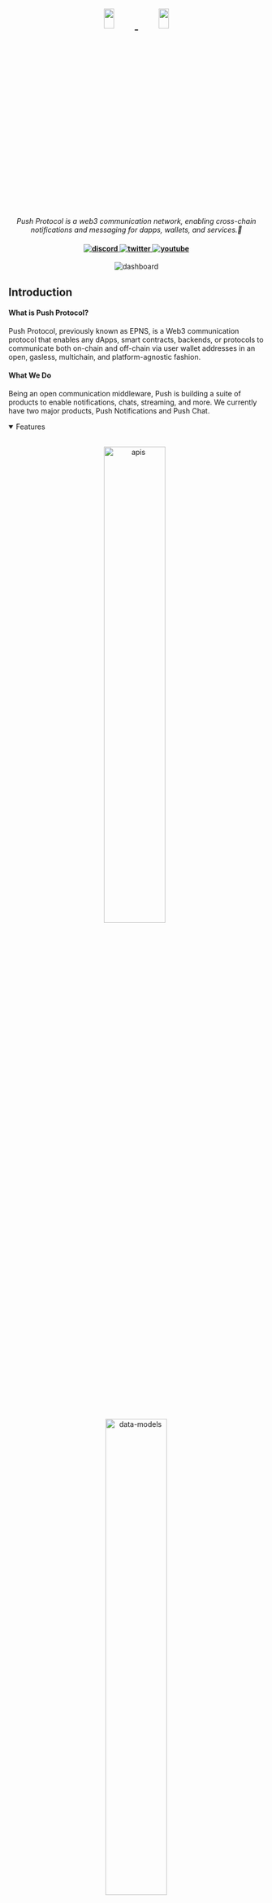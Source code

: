 <h1 align="center">
    <a href="https://push.org/#gh-light-mode-only">
    <img width='20%' height='10%' src="https://res.cloudinary.com/drdjegqln/image/upload/v1686227557/Push-Logo-Standard-Dark_xap7z5.png">
    </a>
    <a href="https://push.org/#gh-dark-mode-only">
    <img width='20%' height='10%' src="https://res.cloudinary.com/drdjegqln/image/upload/v1686227558/Push-Logo-Standard-White_dlvapc.png">
    </a>
</h1>

<p align="center">
  <i align="center">Push Protocol is a web3 communication network, enabling cross-chain notifications and messaging for dapps, wallets, and services.🚀</i>
</p>

<h4 align="center">

  <a href="https://discord.com/invite/pushprotocol">
    <img src="https://img.shields.io/badge/discord-7289da.svg?style=flat-square" alt="discord">
  </a>
  <a href="https://twitter.com/pushprotocol">
    <img src="https://img.shields.io/badge/twitter-18a1d6.svg?style=flat-square" alt="twitter">
  </a>
  <a href="https://www.youtube.com/@pushprotocol">
    <img src="https://img.shields.io/badge/youtube-d95652.svg?style=flat-square&" alt="youtube">
  </a>
</h4>

<p align="center">
    <img src="https://res.cloudinary.com/drdjegqln/image/upload/v1686230764/1500x500_bhmpkc.jpg" alt="dashboard"/>
</p>

## Introduction

#### What is Push Protocol?

Push Protocol, previously known as EPNS, is a Web3 communication protocol that enables any dApps, smart contracts, backends, or protocols to communicate both on-chain and off-chain via user wallet addresses in an open, gasless, multichain, and platform-agnostic fashion.

#### What We Do

Being an open communication middleware, Push is building a suite of products to enable notifications, chats, streaming, and more. We currently have two major products, Push Notifications and Push Chat.

<details open>
<summary>
 Features
</summary>
  <br>
  
  <p align="center">
    <img width="49%" src="https://res.cloudinary.com/drdjegqln/image/upload/v1686231190/push-notifications_tkjhss.png" alt="apis"/>
&nbsp;
    <img width="49%" src="https://res.cloudinary.com/drdjegqln/image/upload/v1686231185/W2W_20Chat_eurjgu.png" alt="data-models"/>
</p>

<p align="center">
    <img width="49%" src="https://res.cloudinary.com/drdjegqln/image/upload/v1686231164/Untitled-2_fedru3.png" alt="own-your-code"/>
&nbsp;
    <img width="49%" src="https://res.cloudinary.com/drdjegqln/image/upload/v1686231177/Untitled_vhvrfc.png" alt="customize-code"/>
</p>
   
  <p align="center">
    <img width="49%" src="https://res.cloudinary.com/drdjegqln/image/upload/v1686231162/1_LbhU9-qGnE8QPxWBQgNqQQ_xzkmpp.webp" alt="own-your-code"/>
&nbsp;
 
</p>
</details>

<br>
<br>

## Push Mobile App

Push App offers you the chance to access web3 native instant messaging directly from your phone through Push Chat, and opt-in to notifications channels for your favourite apps to receive only the notifications you care about through Push Notifications.

Our app is entirely free to access and free to use! Download today!

### For Android Devices

<a href="https://play.google.com/store/apps/details?id=io.epns.epns" title="Get it on Google play"><img src="https://www.freepnglogos.com/uploads/google-play-png-logo/get-it-on-google-play-google-play-badge-png-logos-23.png" width="200" height="100" style="object-fit: cover; margin-top: -15px; margin-bottom: -20px;" alt="Google play" /></a>

### For iOS Devices

<a href="https://apps.apple.com/app/ethereum-push-service-epns/id1528614910" title="Download on the App Store"><img src="https://www.freepnglogos.com/uploads/app-store-logo-png/download-on-the-app-store-logo-png-23.png" width="200" height="130" style="object-fit: cover; margin-top: -30px; margin-bottom: -20px;" alt="App Store" /></a>

## Development

Please refer to the [Push Mobile App Setup Guide](https://pushprotocol.notion.site/Push-Mobile-App-dev-env-setup-47a69642490d4aeebe1f5d5836f97737?pvs=25) for detailed instructions on setting up and running the Push Mobile App.

## Resources

- **[Website](https://push.org)** To checkout our Product.
- **[Docs](https://docs.push.org/developers/)** For comprehensive documentation.
- **[Blog](https://medium.com/push-protocol)** To learn more about our partners, new launches, etc.
- **[Discord](https://discord.com/invite/pushprotocol)** for support and discussions with the community and the team.
- **[GitHub](https://github.com/ethereum-push-notification-service)** for source code, project board, issues, and pull requests.
- **[Twitter](https://twitter.com/pushprotocol)** for the latest updates on the product and published blogs.

## Contributing

Push Protocol is an open source Project. We firmly believe in a completely transparent development process and value any contributions. We would love to have you as a member of the community, whether you are assisting us in bug fixes, suggesting new features, enhancing our documentation, or simply spreading the word.

- Bug Report: Please create a bug report if you encounter any errors or problems while utilising the Push Protocol.
- Feature Request: Please submit a feature request if you have an idea or discover a capability that would make development simpler and more reliable.
- Documentation Request: If you're reading the Push documentation and believe that we're missing something, please create a docs request.

Not sure where to start? Join our discord and we will help you get started!

<a href="https://discord.com/invite/pushprotocol" title="Join Our Community"><img src="https://www.freepnglogos.com/uploads/discord-logo-png/playerunknown-battlegrounds-bgparty-15.png" width="200" alt="Discord" /></a>

## License

Check out our License <a href='https://github.com/ethereum-push-notification-service/push-sdk/blob/main/license-v1.md'>HERE </a>

